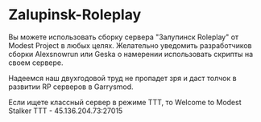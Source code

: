# Zalupinsk-Roleplay

Вы можете использовать сборку сервера "Залупинск Roleplay" от Modest Project в любых целях.
Желательно уведомить разработчиков сборки Alexsnowrun или Geska о намерении использовать скрипты на своем сервере.

Надеемся наш двухгодовой труд не пропадет зря и даст толчок в развитии RP серверов в Garrysmod.

Если ищете классный сервер в режиме TTT, то Welcome to Modest Stalker TTT - 45.136.204.73:27015
